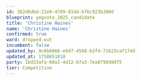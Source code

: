 ```yaml
---
id: 382d6dbd-22e9-4789-814d-bf6c923b300d
blueprint: yegvote_2025_candidate
title: 'Christine Haines'
name: 'Christine Haines'
confirmed: true
ward: dropped-out
incumbent: false
updated_by: 9c6b6866-e047-4568-b3f4-71623caf17dd
updated_at: 1758651810
party: 1bd33afa-60a2-4d12-b7a3-7ea879030d75
tier: Competitive
---
```

